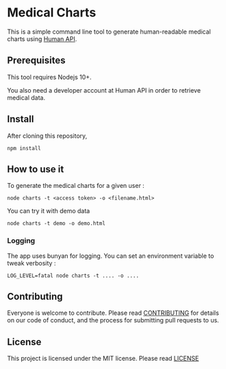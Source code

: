 # Medical Charts

This is a simple command line tool to generate human-readable medical charts using [Human API](https://www.humanapi.co).

## Prerequisites

This tool requires Nodejs 10+.

You also need a developer account at Human API in order to retrieve medical
data.

## Install

After cloning this repository,

```
npm install
```

## How to use it

To generate the medical charts for a given user :

```
node charts -t <access token> -o <filename.html>
```

You can try it with demo data

```
node charts -t demo -o demo.html
```

### Logging

The app uses bunyan for logging. You can set an environment variable to tweak
verbosity :

```
LOG_LEVEL=fatal node charts -t .... -o ....
```

## Contributing

Everyone is welcome to contribute. Please read [CONTRIBUTING](./CONTRIBUTING.md)
for details on our code of conduct, and the process for submitting pull requests to us.

## License

This project is licensed under the MIT license. Please read [LICENSE](./LICENSE.md)
